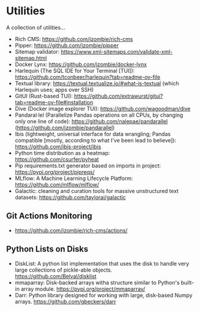 # Utilities

A collection of utilities...

- Rich CMS: https://github.com/jzombie/rich-cms
- Pipper: https://github.com/jzombie/pipper
- Sitemap validator: https://www.xml-sitemaps.com/validate-xml-sitemap.html
- Docker Lynx: https://github.com/jzombie/docker-lynx
- Harlequin (The SQL IDE for Your Terminal [TUI]): https://github.com/tconbeer/harlequin?tab=readme-ov-file
- Textual library: https://textual.textualize.io/#what-is-textual (which Harlequin uses; apps over SSH)
- GitUI (Rust-based TUI): https://github.com/extrawurst/gitui?tab=readme-ov-file#installation
- Dive (Docker image explorer TUI): https://github.com/wagoodman/dive
- Pandaral·lel (Parallelize Pandas operations on all CPUs, by changing only one line of code): https://github.com/nalepae/pandarallel (https://github.com/jzombie/pandarallel)
- Ibis (lightweight, universal interface for data wrangling; Pandas compatible [mostly, according to what I've been lead to believe]): https://github.com/ibis-project/ibis
- Python time distribution as a heatmap: https://github.com/csurfer/pyheat
- Pip requirements.txt generator based on imports in project: https://pypi.org/project/pipreqs/
- MLflow: A Machine Learning Lifecycle Platform: https://github.com/mlflow/mlflow/
- Galactic: cleaning and curation tools for massive unstructured text datasets: https://github.com/taylorai/galactic

## Git Actions Monitoring

- https://github.com/jzombie/rich-cms/actions/

## Python Lists on Disks

- DiskList: A python list implementation that uses the disk to handle very large collections of pickle-able objects. https://github.com/Belval/disklist
- mmaparray: Disk-backed arrays witha  structure similar to Python's built-in array module. https://pypi.org/project/mmaparray/
- Darr: Python library designed for working with large, disk-based Numpy arrays. https://github.com/gbeckers/darr
